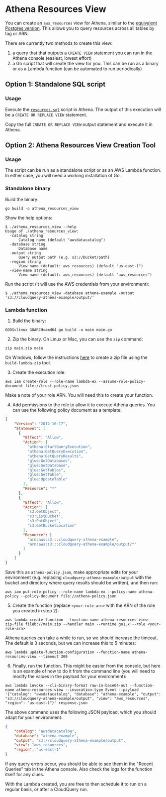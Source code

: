 # Athena Resources View

You can create an `aws_resources` view for Athena, similar to the [equivalent Postgres version](../resources.sql). This allows you to query resources across all tables by tag or ARN.

There are currently two methods to create this view:

1. a query that that outputs a `CREATE VIEW` statement you can run in the Athena console (easiest, lowest effort)
2. a Go script that will create the view for you. This can be run as a binary or as a Lambda function (can be automated to run periodically)

## Option 1: Standalone SQL script

### Usage

Execute the [`resources.sql`](./resources.sql) script in Athena. The output of this execution will be a `CREATE OR REPLACE VIEW` statement.

Copy the full `CREATE OR REPLACE VIEW` output statement and execute it in Athena.

## Option 2: **Athena Resources View Creation Tool**
   
### Usage

The script can be run as a standalone script or as an AWS Lambda function. In either case, you will need a working installation of Go.

### Standalone binary

Build the binary:

```shell
go build -o athena_resources_view
``` 

Show the help options:

```shell
$ ./athena_resources_view --help
Usage of ./athena_resources_view:
  -catalog string
      Catalog name (default "awsdatacatalog")
  -database string
      Database name
  -output string
      Query output path (e.g. s3://bucket/path)
  -region string
      View name (default: aws_resources) (default "us-east-1")
  -view-name string
      View name (default: aws_resources) (default "aws_resources")
```

Run the script (it will use the AWS credentials from your environment):

```shell
$ ./athena_resources_view -database athena-example -output 's3://cloudquery-athena-example/output/'
```

### Lambda function

1. Build the binary:

  ```shell
  GOOS=linux GOARCH=amd64 go build -o main main.go
  ```

2. Zip the binary. On Linux or Mac, you can use the `zip` command:

  ```shell
  zip main.zip main
  ```
  
  On Windows, follow the instructions [here](https://docs.aws.amazon.com/lambda/latest/dg/golang-package.html#golang-package-windows) to create a zip file using the `build-lambda-zip` tool.

3. Create the execution role:

  ```shell
  aws iam create-role --role-name lambda-ex --assume-role-policy-document file://trust-policy.json
  ```

  Make a note of your role ARN. You will need this to create your function.

4. Add permissions to the role to allow it to execute Athena queries. You can use the following policy document as a template:

  ```json
  {
      "Version": "2012-10-17",
      "Statement": [
        {
          "Effect": "Allow",
          "Action": [
            "athena:StartQueryExecution",
            "athena:GetQueryExecution",
            "athena:GetQueryResults",
            "glue:GetDatabases",
            "glue:GetDatabase",
            "glue:GetTables",
            "glue:GetTable",
            "glue:UpdateTable"
          ],
          "Resource": "*"
        },
        {
          "Effect": "Allow",
          "Action": [
            "s3:GetObject",
            "s3:ListBucket",
            "s3:PutObject",
            "s3:GetBucketLocation"
          ],
          "Resource": [
            "arn:aws:s3:::cloudquery-athena-example",
            "arn:aws:s3:::cloudquery-athena-example/output/*"
          ]
        }
      ]
  }
  ```

  Save this as `athena-policy.json`, make appropriate edits for your environment (e.g. replacing `cloudquery-athena-example/output` with the bucket and directory where query results should be written), and then run:

  ```shell
  aws iam put-role-policy --role-name lambda-ex --policy-name athena-policy --policy-document file://athena-policy.json
  ```

5. Create the function (replace `<your-role-arn>` with the ARN of the role you created in step 2):

  ```shell
  aws lambda create-function --function-name athena-resources-view --zip-file fileb://main.zip --handler main --runtime go1.x --role <your-role-arn>
  ```
  
  Athena queries can take a while to run, so we should increase the timeout. The default is 3 seconds, but we can increase this to 5 minutes:

  ```shell
  aws lambda update-function-configuration --function-name athena-resources-view --timeout 300
  ```
  
6. Finally, run the function. This might be easier from the console, but here is an example of how to do it from the command line (you will need to modify the values in the payload for your environment):

  ```shell
  aws lambda invoke --cli-binary-format raw-in-base64-out --function-name athena-resources-view --invocation-type Event --payload '{"catalog": "awsdatacatalog", "database": "athena-example", "output": "s3://cloudquery-athena-example/output", "view": "aws_resources", "region": "us-east-1"}' response.json
  ```
  
  The above command uses the following JSON payload, which you should adapt for your environment:
  ```json
  {
      "catalog": "awsdatacatalog",
      "database": "athena-example",
      "output": "s3://cloudquery-athena-example/output",
      "view": "aws_resources",
      "region": "us-east-1"
  }
  ```
  
  If any query errors occur, you should be able to see them in the "Recent Queries" tab in the Athena console. Also check the logs for the function itself for any clues.

With the Lambda created, you are free to then schedule it to run on a regular basis, or after a CloudQuery run.
